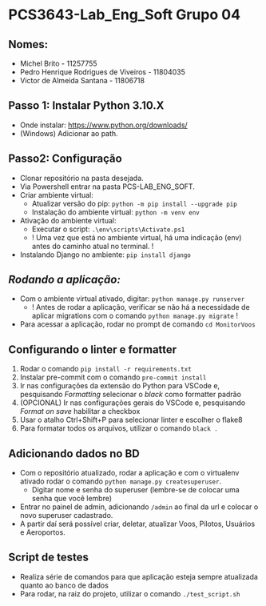 # PCS3643-Lab_Eng_Soft Grupo 04 

## Nomes:
- Michel Brito - 11257755 
- Pedro Henrique Rodrigues de Viveiros - 11804035 
- Victor de Almeida Santana - 11806718 

## **Passo 1: Instalar Python 3.10.X**
- Onde instalar: https://www.python.org/downloads/
- (Windows) Adicionar ao path.

## **Passo2: Configuração**
- Clonar repositório na pasta desejada. 
- Via Powershell entrar na pasta PCS-LAB_ENG_SOFT.
- Criar ambiente virtual: 
  - Atualizar versão do pip: `python -m pip install --upgrade pip`
  - Instalação do ambiente virtual: `python -m venv env`
- Ativação do ambiente virtual: 
  - Executar o script: `.\env\scripts\Activate.ps1`
  - ! Uma vez que está no ambiente virtual, há uma indicação (env) antes do caminho atual no terminal. !
- Instalando Django no ambiente:  `pip install django` 

 ## *Rodando a aplicação:* 
 - Com o ambiente virtual ativado, digitar: `python manage.py runserver`
   - ! Antes de rodar a aplicação, verificar se não há a necessidade de aplicar migrations com o comando `python manage.py migrate` !
 - Para acessar a aplicação, rodar no prompt de comando `cd MonitorVoos`

 ## Configurando o linter e formatter
 1. Rodar o comando `pip install -r requirements.txt`
 2. Instalar pre-commit com o comando `pre-commit install`
 3. Ir nas configurações da extensão do Python para VSCode e, pesquisando *Formatting* selecionar o *black* como formatter padrão
 4. (OPCIONAL) Ir nas configurações gerais do VSCode e, pesquisando *Format on save* habilitar a checkbox
 5. Usar o atalho Ctrl+Shift+P para selecionar linter e escolher o flake8
 4. Para formatar todos os arquivos, utilizar o comando `black .`


 ## Adicionando dados no BD 
 - Com o repositório atualizado, rodar a aplicação e com o virtualenv ativado rodar o comando `python manage.py createsuperuser`.
   - Digitar nome e senha do superuser (lembre-se de colocar uma senha que você lembre)
- Entrar no painel de admin, adicionando `/admin` ao final da url e colocar o novo superuser cadastrado.
- A partir daí será possível criar, deletar, atualizar Voos, Pilotos, Usuários e Aeroportos.


## Script de testes
- Realiza série de comandos para que aplicação esteja sempre atualizada quanto ao banco de dados
- Para rodar, na raiz do projeto, utilizar o comando `./test_script.sh`


 
